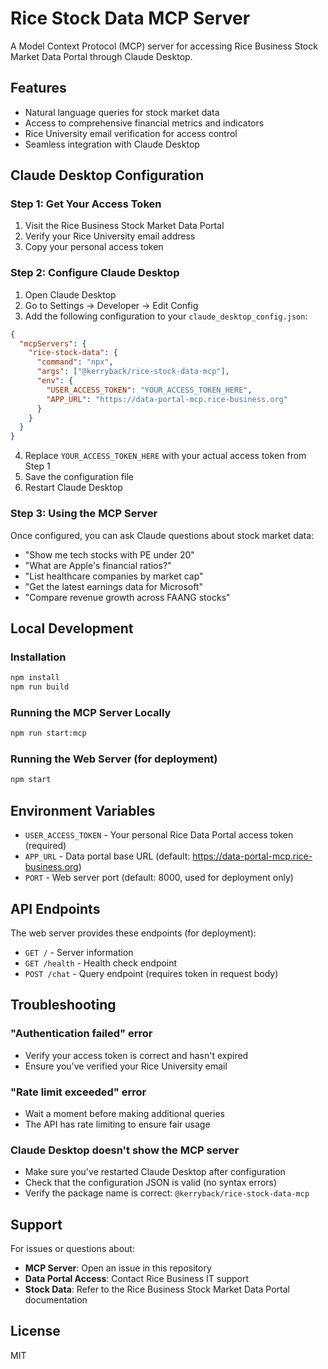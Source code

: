 # Rice Stock Data MCP Server

A Model Context Protocol (MCP) server for accessing Rice Business Stock Market Data Portal through Claude Desktop.

## Features

- Natural language queries for stock market data
- Access to comprehensive financial metrics and indicators
- Rice University email verification for access control
- Seamless integration with Claude Desktop

## Claude Desktop Configuration

### Step 1: Get Your Access Token
1. Visit the Rice Business Stock Market Data Portal
2. Verify your Rice University email address
3. Copy your personal access token

### Step 2: Configure Claude Desktop
1. Open Claude Desktop
2. Go to Settings → Developer → Edit Config
3. Add the following configuration to your `claude_desktop_config.json`:

```json
{
  "mcpServers": {
    "rice-stock-data": {
      "command": "npx",
      "args": ["@kerryback/rice-stock-data-mcp"],
      "env": {
        "USER_ACCESS_TOKEN": "YOUR_ACCESS_TOKEN_HERE",
        "APP_URL": "https://data-portal-mcp.rice-business.org"
      }
    }
  }
}
```

4. Replace `YOUR_ACCESS_TOKEN_HERE` with your actual access token from Step 1
5. Save the configuration file
6. Restart Claude Desktop

### Step 3: Using the MCP Server
Once configured, you can ask Claude questions about stock market data:
- "Show me tech stocks with PE under 20"
- "What are Apple's financial ratios?"
- "List healthcare companies by market cap"
- "Get the latest earnings data for Microsoft"
- "Compare revenue growth across FAANG stocks"

## Local Development

### Installation
```bash
npm install
npm run build
```

### Running the MCP Server Locally
```bash
npm run start:mcp
```

### Running the Web Server (for deployment)
```bash
npm start
```

## Environment Variables

- `USER_ACCESS_TOKEN` - Your personal Rice Data Portal access token (required)
- `APP_URL` - Data portal base URL (default: https://data-portal-mcp.rice-business.org)
- `PORT` - Web server port (default: 8000, used for deployment only)

## API Endpoints

The web server provides these endpoints (for deployment):
- `GET /` - Server information
- `GET /health` - Health check endpoint
- `POST /chat` - Query endpoint (requires token in request body)

## Troubleshooting

### "Authentication failed" error
- Verify your access token is correct and hasn't expired
- Ensure you've verified your Rice University email

### "Rate limit exceeded" error
- Wait a moment before making additional queries
- The API has rate limiting to ensure fair usage

### Claude Desktop doesn't show the MCP server
- Make sure you've restarted Claude Desktop after configuration
- Check that the configuration JSON is valid (no syntax errors)
- Verify the package name is correct: `@kerryback/rice-stock-data-mcp`

## Support

For issues or questions about:
- **MCP Server**: Open an issue in this repository
- **Data Portal Access**: Contact Rice Business IT support
- **Stock Data**: Refer to the Rice Business Stock Market Data Portal documentation

## License

MIT